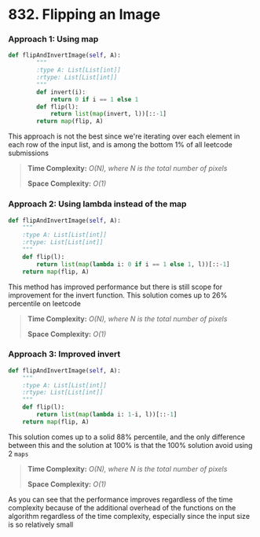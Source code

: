 # 832. Flipping an Image

### Approach 1:  Using map

```python
def flipAndInvertImage(self, A):
        """
        :type A: List[List[int]]
        :rtype: List[List[int]]
        """
        def invert(i):
            return 0 if i == 1 else 1
        def flip(l):
            return list(map(invert, l))[::-1]
        return map(flip, A)
```

This approach is not the best since we're iterating over each element in each row of the input list, and is among the bottom 1% of all leetcode submissions

> **Time Complexity:** _O\(N\), where N is the total number of pixels_
>
> **Space Complexity:** _O\(1\)_

### Approach 2: Using lambda instead of the map

```python
def flipAndInvertImage(self, A):
    """
    :type A: List[List[int]]
    :rtype: List[List[int]]
    """
    def flip(l):            
        return list(map(lambda i: 0 if i == 1 else 1, l))[::-1]        
    return map(flip, A)
```

This method has improved performance but there is still scope for improvement for the invert function. This solution comes up to 26% percentile on leetcode

> **Time Complexity:** _O\(N\), where N is the total number of pixels_
>
> **Space Complexity:** _O\(1\)_

### Approach 3: Improved invert 

```python
def flipAndInvertImage(self, A):
    """
    :type A: List[List[int]]
    :rtype: List[List[int]]
    """
    def flip(l):            
        return list(map(lambda i: 1-i, l))[::-1]        
    return map(flip, A)
```

This solution comes up to a solid 88% percentile, and the only difference between this and the solution at 100% is that the 100% solution avoid using 2 `maps` 

> **Time Complexity:** _O\(N\), where N is the total number of pixels_
>
> **Space Complexity:** _O\(1\)_

As you can see that the performance improves regardless of the time complexity because of the additional overhead of the functions on the algorithm regardless of the time complexity, especially since the input size is so relatively small

